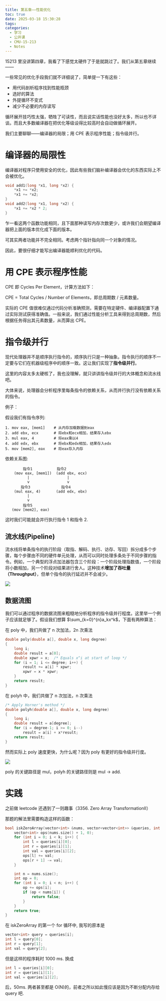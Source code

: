 ```yaml
---
title: 第五章——性能优化
toc: true
date: 2025-03-18 15:30:28
tags:
categories:
  - 学习
  - 公开课
  - CMU-15-213
  - Notes
---
```


15213 里没讲第四章，我看了下感觉太硬件了于是就跳过了。我们从第五章继续——

一些常见的优化手段我们就不详细说了，简单提一下有这些：

- 用代码剖析程序找到性能瓶颈
- 选好的算法
- 外提循环不变式
- 减少不必要的内存读写

循环展开技巧性太强，牺牲了可读性，而且说实话性能也没好太多，所以也不详谈。而且大多数编译器在把优化等级设得比较高时会自动做循环展开。

我们主要聊聊——编译器的局限；用 CPE 表示程序性能；指令级并行。

# 编译器的局限性

编译器对程序只使用安全的优化，因此有些我们脑补编译器会优化的东西实际上不会被优化。

```cpp
void add1(long *x1, long *x2) {
	*x1 += *x2;
	*x1 += *x2;
}
void add2(long *x1, long *x2) {
	*x1 += *x2 * 2;
}
```

乍一看这两个函数功能相同，且下面那种读写内存次数更少，或许我们会期望编译器把上面的版本优化成下面的版本。

可其实两者功能并不完全相同。考虑两个指针指向同一个对象的情况。

因此，要很仔细才能写出编译器能顺利优化的代码。

# 用 CPE 表示程序性能

CPE 即 Cycles Per Element，计算方法如下：

CPE = Total Cycles / Number of Elements，即总周期数 / 元素数量。

实际的 CPE 值很难仅通过代码分析准确预测，需要在特定硬件、编译器配置下通过实际测试获得准确值。一般来说，我们通过性能分析工具来得到总周期数，然后根据任务得出其元素数量，从而算出 CPE。

# 指令级并行

现代处理器并不是顺序执行指令的，顺序执行只是一种抽象。指令执行的顺序不一定要与它们在机器级程序中的顺序一致。这让我们实现了**指令级并行**。

这里的内容太多太硬核了，我也没理解，就只讲讲指令级并行的大体概念和流水线吧。

大体来说，处理器会分析程序里每条指令的依赖关系，从而并行执行没有依赖关系的指令。

例子：

假设我们有指令序列:

```
1. mov eax, [mem1]    # 从内存加载数据到eax
2. add ebx, ecx       # 将ebx和ecx相加，结果存入ebx
3. mul eax, 4         # 将eax乘以4
4. add edx, ebx       # 将ebx和edx相加，结果存入edx
5. mov [mem2], eax    # 将eax存入内存

```

依赖关系图:

```
        指令1           指令2
    (mov eax, [mem1])  (add ebx, ecx)
          |                 |
          v                 v
       指令3              指令4
    (mul eax, 4)       (add edx, ebx)
          |
          v
        指令5
   (mov [mem2], eax)

```

这时我们可能就会并行执行指令 1 和指令 2.

## 流水线(Pipeline)

流水线将单条指令的执行阶段（取指、解码、执行、访存、写回）拆分成多个步骤，每个步骤由不同的硬件单元处理，从而可以同时处理多条处于不同步骤的指令。例如，一个典型的浮点加法器包含三个阶段：一个阶段处理指数值，一个阶段将小数相加，另一个阶段对结果进行舍人。这种技术**增加了吞吐量（Throughput）**，但单个指令的执行延迟并不会减少。

![](images/learning/open-course/CMU-15213/Notes/Chapter5/pipeline.png)

## 数据流图

我们可以通过程序的数据流图来粗糙地分析程序的指令级并行程度。这里举一个例子应该就足够了。假设我们想算 $\sum_{k=0}^{n}a_kx^k$，下面有两种算法：

在 poly 中，我们共做了 n 次加法，2n 次乘法

```cpp
double poly(double a[], double x, long degree)
{
    long i;
    double result = a[0];
    double xpwr = x;  /* Equals x^i at start of loop */
    for (i = 1; i <= degree; i++) {
        result += a[i] * xpwr;
        xpwr = x * xpwr;
    }
    return result;
}
```

在 polyh 中，我们共做了 n 次加法，n 次乘法

```cpp
/* Apply Horner's method */
double polyh(double a[], double x, long degree)
{
    long i;
    double result = a[degree];
    for (i = degree-1; i >= 0; i--)
        result = a[i] + x*result;
    return result;
}
```

然而实际上 poly 速度更快，为什么呢？因为 poly 有更好的指令级并行度。

![](images/learning/open-course/CMU-15213/Notes/Chapter5/dataflow.png)

poly 的关键路径是 mul，polyh 的关键路径则是 mul → add.

# 实践

之前做 leetcode 还遇到了一则趣事（3356. Zero Array TransformationⅡ）

那题的解法里需要构造这样的函数：

```cpp
bool iskZeroArray(vector<int> &nums, vector<vector<int>> &queries, int k) {
    vector<int> ops(nums.size() + 1, 0);
    for (int i = 0; i < k; i++) {
        int l = queries[i][0];
        int r = queries[i][1];
        int val = queries[i][2];
        ops[l] += val;
        ops[r + 1] -= val;
    }

    int n = nums.size();
    int op = 0;
    for (int i = 0; i < n; i++) {
        op += ops[i];
        if (op < nums[i]) {
            return false;
        }
    }
    return true;
}
```

在 iskZeroArray 的第一个 for 循环中, 我写的原本是

```cpp
vector<int> query = queries[i];
int l = query[0];
int r = query[1];
int val = query[2];
```

但是这样的程序耗时 1000 ms. 换成

```cpp
int l = queries[i][0];
int r = queries[i][1];
int val = queries[i][2];
```

后，50ms. 两者甚至都是 O(N)的，前者之所以如此慢应该是因为不断分配内存给 query 吧.
